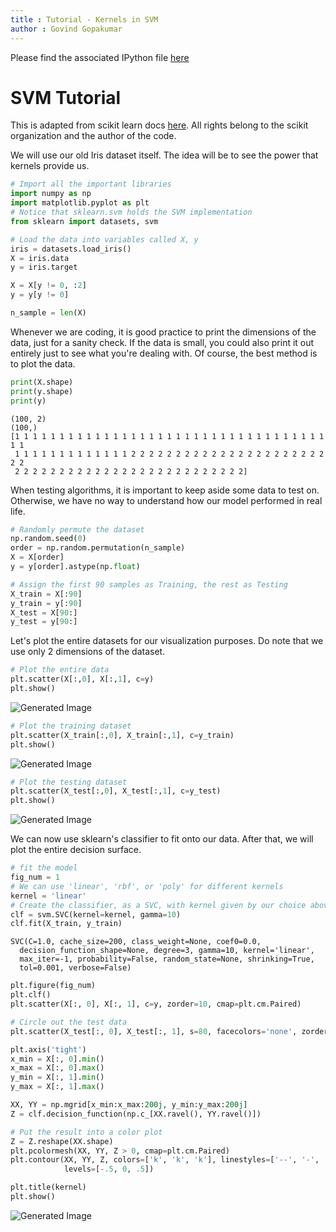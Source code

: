```yaml
---
title : Tutorial - Kernels in SVM
author : Govind Gopakumar
---
```


Please find the associated IPython file [here](https://github.com/govg/acass/blob/master/code/Kernels.ipynb)

# SVM Tutorial
This is adapted from scikit learn docs [here](http://scikit-learn.org/stable/auto_examples/svm/plot_iris.html#sphx-glr-auto-examples-svm-plot-iris-py). All rights belong to the scikit organization and the author of the code.

We will use our old Iris dataset itself. The idea will be to see the power that kernels provide us. 


```python
# Import all the important libraries
import numpy as np
import matplotlib.pyplot as plt
# Notice that sklearn.svm holds the SVM implementation
from sklearn import datasets, svm
```


```python
# Load the data into variables called X, y
iris = datasets.load_iris()
X = iris.data
y = iris.target

X = X[y != 0, :2]
y = y[y != 0]

n_sample = len(X)
```

Whenever we are coding, it is good practice to print the dimensions of the data, just for a sanity check. If the data is small, you could also print it out entirely
just to see what you're dealing with. Of course, the best method is to plot the data.


```python
print(X.shape)
print(y.shape)
print(y)
```

    (100, 2)
    (100,)
    [1 1 1 1 1 1 1 1 1 1 1 1 1 1 1 1 1 1 1 1 1 1 1 1 1 1 1 1 1 1 1 1 1 1 1 1 1
     1 1 1 1 1 1 1 1 1 1 1 1 1 2 2 2 2 2 2 2 2 2 2 2 2 2 2 2 2 2 2 2 2 2 2 2 2
     2 2 2 2 2 2 2 2 2 2 2 2 2 2 2 2 2 2 2 2 2 2 2 2 2 2]


When testing algorithms, it is important to keep aside some data to test on. Otherwise, we have no way to understand how our model performed in real life. 


```python
# Randomly permute the dataset
np.random.seed(0)
order = np.random.permutation(n_sample)
X = X[order]
y = y[order].astype(np.float)

# Assign the first 90 samples as Training, the rest as Testing
X_train = X[:90]
y_train = y[:90]
X_test = X[90:]
y_test = y[90:]
```

Let's plot the entire datasets for our visualization purposes. Do note that we use only 2 dimensions of the dataset. 


```python
# Plot the entire data
plt.scatter(X[:,0], X[:,1], c=y)
plt.show()
```


![Generated Image](../images/code6_1.png)



```python
# Plot the training dataset
plt.scatter(X_train[:,0], X_train[:,1], c=y_train)
plt.show()
```


![Generated Image](../images/code6_2.png)



```python
# Plot the testing dataset
plt.scatter(X_test[:,0], X_test[:,1], c=y_test)
plt.show()
```


![Generated Image](../images/code6_3.png)


We can now use sklearn's classifier to fit onto our data. After that, we will plot the entire decision surface.


```python
# fit the model
fig_num = 1
# We can use 'linear', 'rbf', or 'poly' for different kernels
kernel = 'linear'
# Create the classifier, as a SVC, with kernel given by our choice above. The value of gamma is a "hyper parameter", please refer to the sklearn documentation for details.
clf = svm.SVC(kernel=kernel, gamma=10)
clf.fit(X_train, y_train)
```




    SVC(C=1.0, cache_size=200, class_weight=None, coef0=0.0,
      decision_function_shape=None, degree=3, gamma=10, kernel='linear',
      max_iter=-1, probability=False, random_state=None, shrinking=True,
      tol=0.001, verbose=False)




```python
plt.figure(fig_num)
plt.clf()
plt.scatter(X[:, 0], X[:, 1], c=y, zorder=10, cmap=plt.cm.Paired)

# Circle out the test data
plt.scatter(X_test[:, 0], X_test[:, 1], s=80, facecolors='none', zorder=10)

plt.axis('tight')
x_min = X[:, 0].min()
x_max = X[:, 0].max()
y_min = X[:, 1].min()
y_max = X[:, 1].max()

XX, YY = np.mgrid[x_min:x_max:200j, y_min:y_max:200j]
Z = clf.decision_function(np.c_[XX.ravel(), YY.ravel()])

# Put the result into a color plot
Z = Z.reshape(XX.shape)
plt.pcolormesh(XX, YY, Z > 0, cmap=plt.cm.Paired)
plt.contour(XX, YY, Z, colors=['k', 'k', 'k'], linestyles=['--', '-', '--'],
            levels=[-.5, 0, .5])

plt.title(kernel)
plt.show()
```


![Generated Image](../images/code6_4.png)

